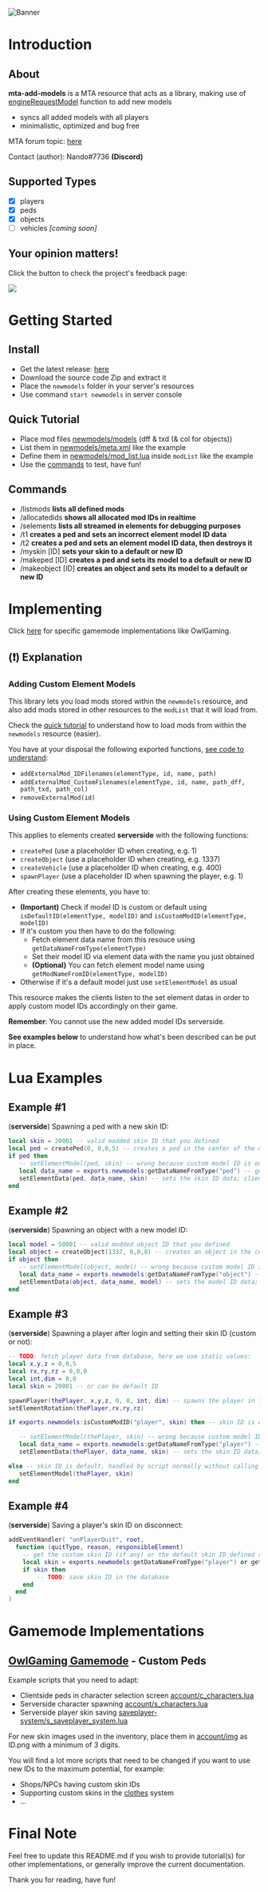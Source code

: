 ![Banner](https://i.imgur.com/bH2Yuz6.png)

# Introduction

## About

**mta-add-models** is a MTA resource that acts as a library, making use of [engineRequestModel](https://wiki.multitheftauto.com/wiki/EngineRequestModel) function to add new models
- syncs all added models with all players
- minimalistic, optimized and bug free

MTA forum topic: [here](https://forum.mtasa.com/topic/133212-rel-add-new-models-library/#comment-1003395)

Contact (author): Nando#7736 **(Discord)**


## Supported Types

- [x] players
- [x] peds
- [x] objects
- [ ] vehicles  *[coming soon]*

## Your opinion matters!

Click the button to check the project's feedback page:

[<img src="https://i.imgur.com/x19GaN1.png?1">](https://github.com/Fernando-A-Rocha/mta-add-models/issues/7)


# Getting Started

## Install

- Get the latest release: [here](https://github.com/Fernando-A-Rocha/mta-add-models/releases/latest)
- Download the source code Zip and extract it
- Place the `newmodels` folder in your server's resources
- Use command `start newmodels` in server console

## Quick Tutorial

- Place mod files [newmodels/models](/newmodels/models) (dff & txd (& col for objects))
- List them in [newmodels/meta.xml](/newmodels/meta.xml) like the example
- Define them in [newmodels/mod_list.lua](/newmodels/mod_list.lua) inside `modList` like the example
- Use the [commands](#commands) to test, have fun!

## Commands

- /listmods **lists all defined mods**
- /allocatedids **shows all allocated mod IDs in realtime**
- /selements **lists all streamed in elements for debugging purposes**
- /t1 **creates a ped and sets an incorrect element model ID data**
- /t2 **creates a ped and sets an element model ID data, then destroys it**
- /myskin [ID] **sets your skin to a default or new ID**
- /makeped [ID] **creates a ped and sets its model to a default or new ID**
- /makeobject [ID] **creates an object and sets its model to a default or new ID**

# Implementing

Click [here](#gamemode-implementations) for specific gamemode implementations like OwlGaming.

## (❗) Explanation

### Adding Custom Element Models

This library lets you load mods stored within the `newmodels` resource, and also add mods stored in other resources to the `modList` that it will load from.

Check the [quick tutorial](#quick-tutorial) to understand how to load mods from within the `newmodels` resource (easier).

You have at your disposal the following exported functions, [see code to understand](/newmodels/server.lua):
- `addExternalMod_IDFilenames(elementType, id, name, path)`
- `addExternalMod_CustomFilenames(elementType, id, name, path_dff, path_txd, path_col)`
- `removeExternalMod(id)`

### Using Custom Element Models

This applies to elements created **serverside** with the following functions:
- `createPed` (use a placeholder ID when creating, e.g. 1)
- `createObject` (use a placeholder ID when creating, e.g. 1337)
- `createVehicle` (use a placeholder ID when creating, e.g. 400)
- `spawnPlayer` (use a placeholder ID when spawning the player, e.g. 1)

After creating these elements, you have to:
- **(Important)** Check if model ID is custom or default using `isDefaultID(elementType, modelID)` and `isCustomModID(elementType, modelID)`
- If it's custom you then have to do the following:
  - Fetch element data name from this resouce using `getDataNameFromType(elementType)`
  - Set their model ID via element data with the name you just obtained
  - **(Optional)** You can fetch element model name using `getModNameFromID(elementType, modelID)`
- Otherwise if it's a default model just use `setElementModel` as usual

This resource makes the clients listen to the set element datas in order to apply custom model IDs accordingly on their game.

**Remember**: You cannot use the new added model IDs serverside.

**See examples below** to understand how what's been described can be put in place.

# Lua Examples

## Example #1

(**serverside**) Spawning a ped with a new skin ID:
```lua
local skin = 20001 -- valid modded skin ID that you defined
local ped = createPed(0, 0,0,5) -- creates a ped in the center of the map; skin ID 0 is irrelevant
if ped then
   -- setElementModel(ped, skin) -- wrong because custom model ID is only valid clientside
   local data_name = exports.newmodels:getDataNameFromType("ped") -- gets the correct data name
   setElementData(ped, data_name, skin) -- sets the skin ID data; clients listening for this data will apply their corresponding allocated model ID on the created ped
end
```

## Example #2

(**serverside**) Spawning an object with a new model ID:
```lua
local model = 50001 -- valid modded object ID that you defined
local object = createObject(1337, 0,0,8) -- creates an object in the center of the map; model ID 1337 is irrelevant
if object then
   -- setElementModel(object, model) -- wrong because custom model ID is only valid clientside
   local data_name = exports.newmodels:getDataNameFromType("object") -- gets the correct data name
   setElementData(object, data_name, model) -- sets the model ID data; clients listening for this data will apply their corresponding allocated model ID on the created object
end
```

## Example #3

(**serverside**) Spawning a player after login and setting their skin ID (custom or not):
```lua
-- TODO: fetch player data from database, here we use static values:
local x,y,z = 0,0,5
local rx,ry,rz = 0,0,0
local int,dim = 0,0
local skin = 20001 -- or can be default ID

spawnPlayer(thePlayer, x,y,z, 0, 0, int, dim) -- spawns the player in the center of the map; skin ID 0 is irrelevant
setElementRotation(thePlayer,rx,ry,rz)

if exports.newmodels:isCustomModID("player", skin) then -- skin ID is custom

   -- setElementModel(thePlayer, skin) -- wrong because custom model ID is only valid clientside
   local data_name = exports.newmodels:getDataNameFromType("player") -- gets the correct data name
   setElementData(thePlayer, data_name, skin) -- sets the skin ID data; clients listening for this data will apply their corresponding allocated model ID on the player

else -- skin ID is default, handled by script normally without calling newmodels functions
   setElementModel(thePlayer, skin)
end
```

## Example #4

(**serverside**) Saving a player's skin ID on disconnect:
```lua
addEventHandler( "onPlayerQuit", root, 
  function (quitType, reason, responsibleElement)
    -- get the custom skin ID (if any) or the default skin ID defined serverside
    local skin = exports.newmodels:getDataNameFromType("player") or getElementModel(source)
    if skin then
    	-- TODO: save skin ID in the database
    end
  end
)
```

# Gamemode Implementations

## [OwlGaming Gamemode](https://github.com/OwlGamingCommunity/MTA) - Custom Peds

Example scripts that you need to adapt:
- Clientside peds in character selection screen [account/c_characters.lua](https://github.com/OwlGamingCommunity/MTA/blob/main/mods/deathmatch/resources/account/c_characters.lua)
- Serverside character spawning [account/s_characters.lua](https://github.com/OwlGamingCommunity/MTA/blob/main/mods/deathmatch/resources/account/s_characters.lua)
- Serverside player skin saving [saveplayer-system/s_saveplayer_system.lua](https://github.com/OwlGamingCommunity/MTA/blob/main/mods/deathmatch/resources/saveplayer-system/s_saveplayer_system.lua)

For new skin images used in the inventory, place them in [account/img](https://github.com/OwlGamingCommunity/MTA/tree/main/mods/deathmatch/resources/account/img) as ID.png with a minimum of 3 digits.

You will find a lot more scripts that need to be changed if you want to use new IDs to the maximum potential, for example:
- Shops/NPCs having custom skin IDs
- Supporting custom skins in the [clothes](https://github.com/OwlGamingCommunity/MTA/tree/main/mods/deathmatch/resources/clothes) system
- ...

# Final Note

Feel free to update this README.md if you wish to provide tutorial(s) for other implementations, or generally improve the current documentation.

Thank you for reading, have fun!